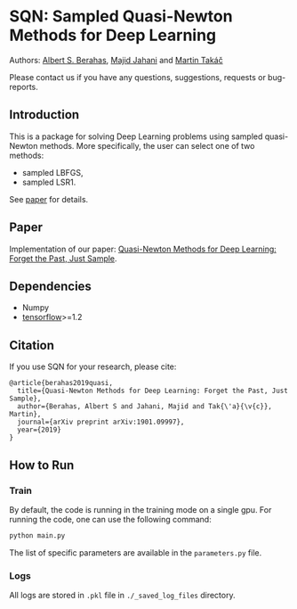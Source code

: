 # SQN: Sampled Quasi-Newton Methods for Deep Learning

Authors: [Albert S. Berahas](https://sites.google.com/a/u.northwestern.edu/albertsberahas/home), [Majid Jahani](http://coral.ise.lehigh.edu/maj316/) and [Martin Takáč](http://mtakac.com/)

Please contact us if you have any questions, suggestions, requests or bug-reports.

## Introduction
This is a package for solving Deep Learning problems using sampled quasi-Newton methods. More specifically, the user can select one of two methods:
- sampled LBFGS,
- sampled LSR1.

See [paper](https://arxiv.org/abs/1901.09997) for details.

## Paper
Implementation of our paper: [Quasi-Newton Methods for Deep Learning: Forget the Past, Just Sample](https://arxiv.org/abs/1901.09997). 


## Dependencies
* Numpy
* [tensorflow](https://www.tensorflow.org/)>=1.2

## Citation
If you use SQN for your research, please cite:

```
@article{berahas2019quasi,
  title={Quasi-Newton Methods for Deep Learning: Forget the Past, Just Sample},
  author={Berahas, Albert S and Jahani, Majid and Tak{\'a}{\v{c}}, Martin},
  journal={arXiv preprint arXiv:1901.09997},
  year={2019}
}
```


## How to Run
### Train
By default, the code is running in the training mode on a single gpu. For running the code, one can use the following command:
```bash
python main.py
```


The list of specific parameters are available in the ``parameters.py`` file.


### Logs
All logs are stored in ``.pkl`` file in ``./_saved_log_files`` directory.
